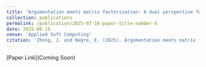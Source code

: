 ```yaml
---
title: "Argumentation meets matrix factorization: A dual perspective for explainable recommendations"
collection: publications
permalink: /publication/2025-07-16-paper-title-number-6
date: 2025-06-15
venue: 'Applied Soft Computing'
citation: 'Zhong, J. and Negre, E. (2025). Argumentation meets matrix factorization: A dual perspective for explainable recommendations. Applied Soft Computing'
---
```


[Paper Link](Coming Soon)
